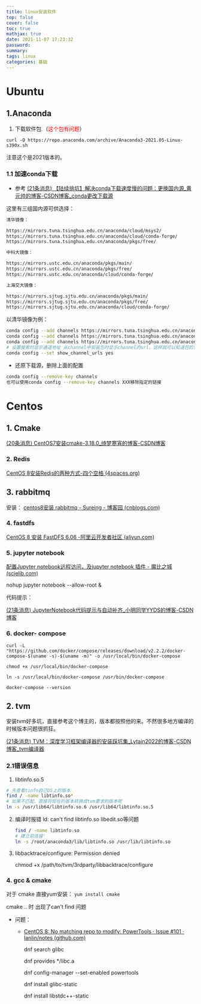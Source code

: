 ```yaml
---
title: linux安装软件
top: false
cover: false
toc: true
mathjax: true
date: 2021-11-07 17:23:32
password:
summary:
tags: linux
categories: 基础
---
```


# Ubuntu

## 1.Anaconda

1. 下载软件包 （<font color = "red">这个包有问题</font>）

`curl -O https://repo.anaconda.com/archive/Anaconda3-2021.05-Linux-s390x.sh`

注意这个是2021版本的。



### 1.1 加速conda下载

* 参考 [(21条消息) 【陆续排坑】解决conda下载速度慢的问题：更换国内源_黄元帅的博客-CSDN博客_conda更改下载源](https://blog.csdn.net/Xiao_Spring/article/details/109130663)

这里有三组国内源可供选择：

```bash
清华镜像：

https://mirrors.tuna.tsinghua.edu.cn/anaconda/cloud/msys2/
https://mirrors.tuna.tsinghua.edu.cn/anaconda/cloud/conda-forge/
https://mirrors.tuna.tsinghua.edu.cn/anaconda/pkgs/free/

中科大镜像：

https://mirrors.ustc.edu.cn/anaconda/pkgs/main/
https://mirrors.ustc.edu.cn/anaconda/pkgs/free/
https://mirrors.ustc.edu.cn/anaconda/cloud/conda-forge/

上海交大镜像：

https://mirrors.sjtug.sjtu.edu.cn/anaconda/pkgs/main/
https://mirrors.sjtug.sjtu.edu.cn/anaconda/pkgs/free/
https://mirrors.sjtug.sjtu.edu.cn/anaconda/cloud/conda-forge/
```

以清华镜像为例：

```bash
conda config --add channels https://mirrors.tuna.tsinghua.edu.cn/anaconda/pkgs/free/
conda config --add channels https://mirrors.tuna.tsinghua.edu.cn/anaconda/cloud/conda-forge 
conda config --add channels https://mirrors.tuna.tsinghua.edu.cn/anaconda/cloud/msys2/
# 设置搜索时显示通道地址 从channel中安装包时显示channel的url，这样就可以知道包的安装来源
conda config --set show_channel_urls yes

```



* 还原下载源，删除上面的配置

```bash
conda config --remove-key channels
也可以使用conda config --remove-key channels XXX移除指定的链接
```







# Centos

## 1. Cmake

[(20条消息) CentOS7安装cmake-3.18.0_绮梦寒宵的博客-CSDN博客](https://blog.csdn.net/weixin_44901564/article/details/108225845)

### 2. Redis

[CentOS 8安装Redis的两种方式-四个空格 (4spaces.org)](https://www.4spaces.org/centos-8-install-redis/)

## 3. rabbitmq

安装： [centos8安装 rabbitmq - Sureing - 博客园 (cnblogs.com)](https://www.cnblogs.com/pengpengboshi/p/13614486.html)

### 4. fastdfs

[CentOS 8 安装 FastDFS 6.06 -阿里云开发者社区 (aliyun.com)](https://developer.aliyun.com/article/745317)

### 5. jupyter notebook

[配置Jupyter notebook远程访问，及jupyter notebook 插件 - 魔比之城 (scielib.com)](https://www.scielib.com/remote-jupyter-notebook.html)

nohup jupyter notebook --allow-root &

代码提示：

[(21条消息) JupyterNotebook代码提示与自动补齐_小明同学YYDS的博客-CSDN博客](https://blog.csdn.net/maoyuanming0806/article/details/109744284)

### 6. docker- compose

`curl -L "https://github.com/docker/compose/releases/download/v2.2.2/docker-compose-$(uname -s)-$(uname -m)" -o /usr/local/bin/docker-compose`

`chmod +x /usr/local/bin/docker-compose`

`ln -s /usr/local/bin/docker-compose /usr/bin/docker-compose`

`docker-compose --version`

## 2. tvm

安装tvm好多坑，直接参考这个博主的，版本都按照他的来。不然很多地方编译的时候版本问题很抓狂。

[(21条消息) TVM：深度学习框架编译器的安装踩坑集_Lytain2022的博客-CSDN博客_tvm编译器](https://blog.csdn.net/mmphhh/article/details/116484914)



### 2.1错误信息

1. libtinfo.so.5

```bash
# 先查看tinfo自己OS上的版本
find / -name libtinfo.so* 
# 如果不匹配，直接将现在的版本转换成tvm要求的版本呢
ln -s /usr/lib64/libtinfo.so.6 /usr/lib64/libtinfo.so.5
```

2. 编译时报错 ld: can't find libtinfo.so libedit.so等问题

   ```bash
   find / -name libtinfo.so
   # 建立软连接'
   ln -s /root/anaconda3/lib/libtinfo.so /usr/lib/libtinfo.so
   ```

3. libbacktrace/configure: Permission denied

   chmod +x /path/to/tvm/3rdparty/libbacktrace/configure



### 4. gcc & cmake

对于 cmake 直接yum安装： `yum install cmake`



cmake .. 时 出现了can't find 问题

* 问题：

  * [CentOS 8: No matching repo to modify: PowerTools · Issue #101 · lanlin/notes (github.com)](https://github.com/lanlin/notes/issues/101)

    dnf search glibc

    dnf provides */libc.a

    dnf config-manager --set-enabled powertools

    dnf install glibc-static

    dnf install libstdc++-static

  





